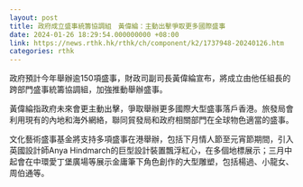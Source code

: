 ```yaml
---
layout: post
title: 政府成立盛事統籌協調組　黃偉綸：主動出擊爭取更多國際盛事
date: 2024-01-26 18:29:54.000000000 +08:00
link: https://news.rthk.hk/rthk/ch/component/k2/1737948-20240126.htm
categories: rthk
---
```


政府預計今年舉辦逾150項盛事，財政司副司長黃偉綸宣布，將成立由他任組長的跨部門盛事統籌協調組，加強推動舉辦盛事。

黃偉綸指政府未來會更主動出擊，爭取舉辦更多國際大型盛事落戶香港。旅發局會利用現有的內地和海外網絡，聯同貿發局和政府相關部門在全球物色適當的盛事。

文化藝術盛事基金將支持多項盛事在港舉辦，包括下月情人節至元宵節期間，引入英國設計師Anya Hindmarch的巨型設計裝置飄浮紅心，在多個地標展示；三月中起會在中環愛丁堡廣場等展示金庸筆下角色創作的大型雕塑，包括楊過、小龍女、周伯通等。
